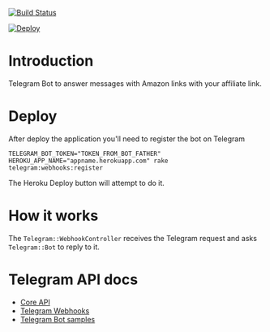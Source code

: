 [![Build Status](https://app.travis-ci.com/acdesouza/telegram_bot_amazon_affiliate_rails.svg?branch=main)](https://app.travis-ci.com/acdesouza/telegram_bot_amazon_affiliate_rails)

[![Deploy](https://www.herokucdn.com/deploy/button.svg)](https://heroku.com/deploy?template=https://github.com/acdesouza/telegram_bot_amazon_affiliate_rails)


# Introduction

Telegram Bot to answer messages with Amazon links with your affiliate link.


# Deploy

After deploy the application you'll need to register the bot on Telegram

```
TELEGRAM_BOT_TOKEN="TOKEN_FROM_BOT_FATHER" HEROKU_APP_NAME="appname.herokuapp.com" rake telegram:webhooks:register
```

The Heroku Deploy button will attempt to do it.


# How it works

The `Telegram::WebhookController` receives the Telegram request and asks `Telegram::Bot` to reply to it.


# Telegram API docs

- [Core API](https://core.telegram.org/api)
- [Telegram Webhooks](https://core.telegram.org/bots/webhooks)
- [Telegram Bot samples](https://core.telegram.org/bots/samples)